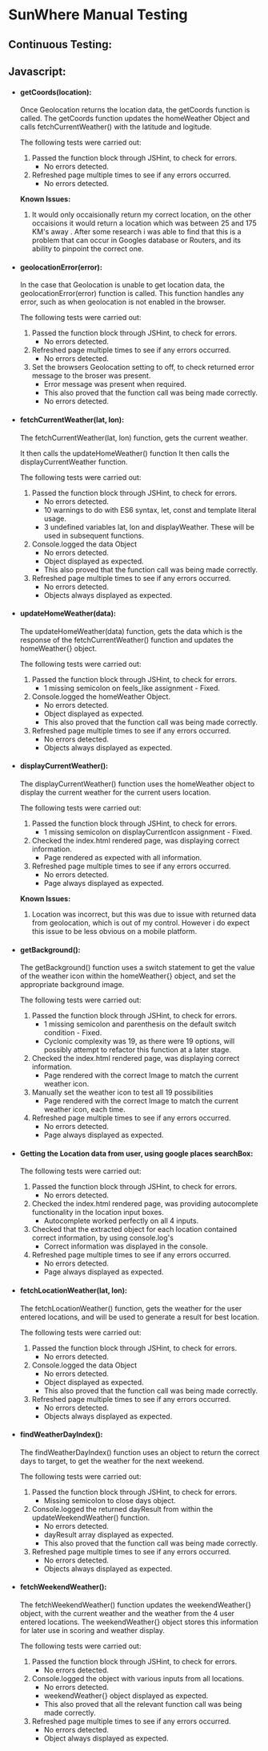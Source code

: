 # SunWhere Manual Testing

## Continuous Testing:

## Javascript:

- #### getCoords(location):

  Once Geolocation returns the location data, the getCoords function is called.
  The getCoords function updates the homeWeather Object and calls fetchCurrentWeather() with
  the latitude and logitude.

  The following tests were carried out:

  1.  Passed the function block through JSHint, to check for errors.
      - No errors detected.
  2.  Refreshed page multiple times to see if any errors occurred.
      - No errors detected.

   **Known Issues:**

  1.  It would only occaisionally return my correct location, on the 
  other occaisions it would return a location which was 
  between 25 and 175 KM's away . After some research i was able to find that this 
  is a problem that can occur in Googles database or Routers, and its ability
  to pinpoint the correct one.


* #### geolocationError(error):

  In the case that  Geolocation is unable to get location data, the geolocationError(error) 
  function is called.
  This function handles any error, such as when geolocation is not 
  enabled in the browser.

  The following tests were carried out:

  1. Passed the function block through JSHint, to check for errors.
        * No errors detected.
  2. Refreshed page multiple times to see if any errors occurred.
        * No errors detected.
  3. Set the browsers Geolocation setting to off, to check returned error 
  message to the broser was present.
        * Error message was present when required.
        * This also proved that the function call was being made correctly.
        * No errors detected.

* #### fetchCurrentWeather(lat, lon):

  The fetchCurrentWeather(lat, lon) function, gets the current weather.

    It then calls the updateHomeWeather() function
    It then calls the displayCurrentWeather function.

  The following tests were carried out:

  1. Passed the function block through JSHint, to check for errors.
        * No errors detected.
        * 10 warnings to do with ES6 syntax, let, const and template literal usage.
        * 3 undefined variables lat, lon and displayWeather. These will be used in subsequent functions.
  2. Console.logged the data Object
        * No errors detected.
        * Object displayed as expected.
        * This also proved that the function call was being made correctly.
  3. Refreshed page multiple times to see if any errors occurred.
        * No errors detected.
        * Objects always displayed as expected.

* #### updateHomeWeather(data):

  The updateHomeWeather(data) function, gets the data which is the response of the fetchCurrentWeather() function
   and updates the homeWeather{} object.

  The following tests were carried out:

  1. Passed the function block through JSHint, to check for errors.
        * 1 missing semicolon on feels_like assignment - Fixed.
  2. Console.logged the homeWeather Object.
        * No errors detected.
        * Object displayed as expected.
        * This also proved that the function call was being made correctly.
  3. Refreshed page multiple times to see if any errors occurred.
        * No errors detected.
        * Objects always displayed as expected.

* #### displayCurrentWeather():

  The displayCurrentWeather() function uses the homeWeather object to display the current
  weather for the current users location.

  The following tests were carried out:

  1. Passed the function block through JSHint, to check for errors.
        * 1 missing semicolon on displayCurrentIcon assignment - Fixed.
  2. Checked the index.html rendered page, was displaying correct information.
        * Page rendered as expected with all information.
  3. Refreshed page multiple times to see if any errors occurred.
        * No errors detected.
        * Page always displayed as expected.

   **Known Issues:**

  1.  Location was incorrect, but this was due to issue with returned data from geolocation, which is out of my control. However i 
  do expect this issue to be less obvious on a mobile platform.     


* #### getBackground():

  The getBackground() function uses a switch statement to get the value of the weather icon within the homeWeather{} object,
   and set the appropriate background image.

  The following tests were carried out:

  1. Passed the function block through JSHint, to check for errors.
        * 1 missing semicolon and parenthesis on the default switch condition - Fixed.
        * Cyclonic complexity was 19, as there were 19 options, will possibly attempt to refactor this function at a later stage.
  2. Checked the index.html rendered page, was displaying correct information.
        * Page rendered with the correct Image to match the current weather icon.
  3. Manually set the weather icon to test all 19 possibilities
        * Page rendered with the correct Image to match the current weather icon, each time.
  4. Refreshed page multiple times to see if any errors occurred.
        * No errors detected.
        * Page always displayed as expected.


* #### Getting the Location data from user, using google places searchBox:

  The following tests were carried out:

  1. Passed the function block through JSHint, to check for errors.
        * No errors detected.
  2. Checked the index.html rendered page, was providing autocomplete functionality in the location input boxes.
        * Autocomplete worked perfectly on all 4 inputs.
  3. Checked that the extracted object for each location contained correct information, by using console.log's
        * Correct information was displayed in the console.
  4. Refreshed page multiple times to see if any errors occurred.
        * No errors detected.
        * Page always displayed as expected.


* #### fetchLocationWeather(lat, lon):

  The fetchLocationWeather() function, gets the weather for the user entered locations, and 
  will be used to generate a result for best location.

  The following tests were carried out:

  1. Passed the function block through JSHint, to check for errors.
        * No errors detected.
  2. Console.logged the data Object
        * No errors detected.
        * Object displayed as expected.
        * This also proved that the function call was being made correctly.
  3. Refreshed page multiple times to see if any errors occurred.
        * No errors detected.
        * Objects always displayed as expected.


* #### findWeatherDayIndex():

  The findWeatherDayIndex() function uses an object to return the correct days to target, to get 
  the weather for the next weekend.

  The following tests were carried out:

  1. Passed the function block through JSHint, to check for errors.
        * Missing semicolon to close days object.
  2. Console.logged the returned dayResult from within the updateWeekendWeather() function.
        * No errors detected.
        * dayResult array displayed as expected.
        * This also proved that the function call was being made correctly.
  3. Refreshed page multiple times to see if any errors occurred.
        * No errors detected.
        * Objects always displayed as expected.

* #### fetchWeekendWeather():

  The fetchWeekendWeather() function updates the weekendWeather{} object, with the current
  weather and the weather from the 4 user entered locations. The weekendWeather{} object stores this
  information for later use in scoring and weather display.

  The following tests were carried out:

  1. Passed the function block through JSHint, to check for errors.
        * No errors detected.
  2. Console.logged the object with various inputs from all locations.
        * No errors detected.
        * weekendWeather{} object displayed as expected.
        * This also proved that all the relevant function call was being made correctly.
  3. Refreshed page multiple times to see if any errors occurred.
        * No errors detected.
        * Object always displayed as expected.